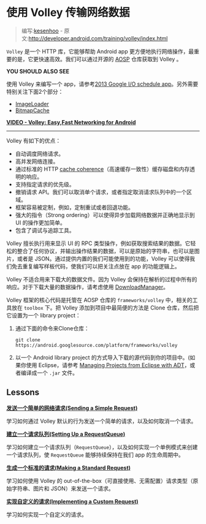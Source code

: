 # 使用 Volley 传输网络数据

> 编写:[kesenhoo](https://github.com/kesenhoo) - 原文:<http://developer.android.com/training/volley/index.html>

`Volley` 是一个 HTTP 库，它能够帮助 Android app 更方便地执行网络操作，最重要的是，它更快速高效。我们可以通过开源的 [AOSP](https://android.googlesource.com/platform/frameworks/volley) 仓库获取到 Volley 。

**YOU SHOULD ALSO SEE**

使用 Volley 来编写一个 app，请参考[2013 Google I/O schedule app](https://github.com/google/iosched)。另外需要特别关注下面2个部分：

* [ImageLoader](https://github.com/google/iosched/blob/master/android/src/main/java/com/google/android/apps/iosched/util/ImageLoader.java)
* [BitmapCache](https://github.com/google/iosched/blob/master/android/src/main/java/com/google/android/apps/iosched/util/BitmapCache.java)

[**VIDEO - Volley: Easy,Fast Networking for Android**](https://developers.google.com/events/io/sessions/325304728)
***
Volley 有如下的优点：

* 自动调度网络请求。
* 高并发网络连接。
* 通过标准的 HTTP [cache coherence](https://en.wikipedia.org/wiki/Cache_coherence)（高速缓存一致性）缓存磁盘和内存透明的响应。
* 支持指定请求的优先级。
* 撤销请求 API。我们可以取消单个请求，或者指定取消请求队列中的一个区域。
* 框架容易被定制，例如，定制重试或者回退功能。
* 强大的指令（Strong ordering）可以使得异步加载网络数据并正确地显示到 UI 的操作更加简单。
* 包含了调试与追踪工具。

Volley 擅长执行用来显示 UI 的 RPC 类型操作，例如获取搜索结果的数据。它轻松的整合了任何协议，并输出操作结果的数据，可以是原始的字符串，也可以是图片，或者是 JSON。通过提供内置的我们可能使用到的功能，Volley 可以使得我们免去重复编写样板代码，使我们可以把关注点放在 app 的功能逻辑上。

Volley 不适合用来下载大的数据文件。因为 Volley 会保持在解析的过程中所有的响应。对于下载大量的数据操作，请考虑使用 [DownloadManager](http://developer.android.com/reference/android/app/DownloadManager.html)。

Volley 框架的核心代码是托管在 AOSP 仓库的 `frameworks/volley` 中，相关的工具放在 `toolbox` 下。把 Volley 添加到项目中最简便的方法是 Clone 仓库，然后把它设置为一个 library project：

1. 通过下面的命令来Clone仓库：

    ```
    git clone https://android.googlesource.com/platform/frameworks/volley
    ```

2. 以一个 Android library project 的方式导入下载的源代码到你的项目中。(如果你使用 Eclipse，请参考 <a href="http://developer.android.com/tools/projects/projects-eclipse.html)">Managing Projects from Eclipse with ADT</a>，或者编译成一个 `.jar` 文件。

## Lessons

[**发送一个简单的网络请求(Sending a Simple Request)**](simple.html)

  学习如何通过 Volley 默认的行为发送一个简单的请求，以及如何取消一个请求。

[**建立一个请求队列(Setting Up a RequestQueue)**](request-queue.html)

  学习如何建立一个请求队列（`RequestQueue`），以及如何实现一个单例模式来创建一个请求队列，使 `RequestQueue` 能够持续保持在我们 app 的生命周期中。

[**生成一个标准的请求(Making a Standard Request)**](request.html)

  学习如何使用 Volley 的 out-of-the-box（可直接使用、无需配置）请求类型（原始字符串、图片和 JSON）来发送一个请求。

[**实现自定义的请求(Implementing a Custom Request)**](request-custom.html)

  学习如何实现一个自定义的请求。

